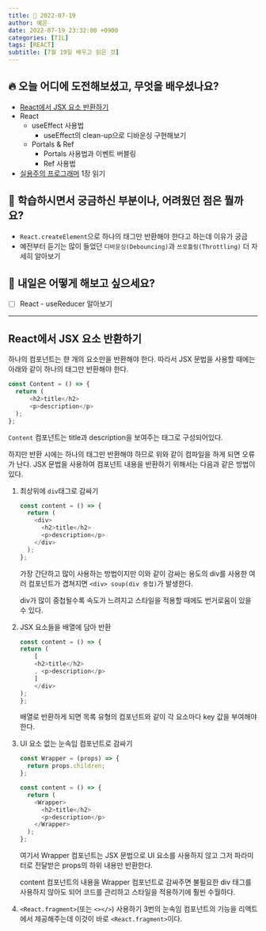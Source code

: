 ```yaml
---
title: 📸 2022-07-19
author: 예은
date: 2022-07-19 23:32:00 +0900
categories: [TIL]
tags: [REACT]
subtitle: [7월 19일 배우고 읽은 것]
---
```


## 🔥 오늘 어디에 도전해보셨고, 무엇을 배우셨나요?

- [React에서 JSX 요소 반환하기](http://localhost:4000/posts/220719TIL/#react%EC%97%90%EC%84%9C-jsx-%EC%9A%94%EC%86%8C-%EB%B0%98%ED%99%98%ED%95%98%EA%B8%B0)
- React
  - useEffect 사용법
    - useEffect의 clean-up으로 디바운싱 구현해보기
  - Portals & Ref
    - Portals 사용법과 이벤트 버블링
    - Ref 사용법
- [실용주의 프로그래머](/posts/실용주의프로그래머/) 1장 읽기

## 🌊 학습하시면서 궁금하신 부분이나, 어려웠던 점은 뭘까요?

- `React.createElement`으로 하나의 태그만 반환해야 한다고 하는데 이유가 궁금
- 예전부터 듣기는 많이 들었던 `디바운싱(Debouncing)`과 `쓰로틀링(Throttling)` 더 자세히 알아보기

## 🌟 내일은 어떻게 해보고 싶으세요?

- [ ] React - useReducer 알아보기

---

## React에서 JSX 요소 반환하기

하나의 컴포넌트는 햔 개의 요소만을 반환해야 한다. 따라서 JSX 문법을 사용할 때에는 아래와 같이 하나의 태그만 반환해야 한다.

```javascript
const Content = () => {
  return (
      <h2>title</h2>
      <p>description</p>
  );
};
```

`Content` 컴포넌트는 title과 description을 보여주는 태그로 구성되어있다.

하지만 반환 시에는 하나의 태그만 반환해야 하므로 위와 같이 컴파일을 하게 되면 오류가 난다.
JSX 문법을 사용하여 컴포넌트 내용을 반환하기 위해서는 다음과 같은 방법이 있다.

1. 최상위에 `div`태그로 감싸기

   ```javascript
   const content = () => {
     return (
       <div>
         <h2>title</h2>
         <p>description</p>
       </div>
     );
   };
   ```

   가장 간단하고 많이 사용하는 방법이지만 이와 같이 감싸는 용도의 div를 사용한 여러 컴포넌트가 겹쳐지면 `<div> soup(div 중첩)`가 발생한다.

   div가 많이 중첩될수록 속도가 느려지고 스타일을 적용할 때에도 번거로움이 있을 수 있다.

2. JSX 요소들을 배열에 담아 반환

   ```javascript
   const content = () => {
   return (
       [
       <h2>title</h2>
       , <p>description</p>
       ]
       </div>
   );
   };
   ```

   배열로 반환하게 되면 목록 유형의 컴포넌트와 같이 각 요소마다 key 값을 부여해야 한다.

3. UI 요소 없는 눈속임 컴포넌트로 감싸기

   ```javascript
   const Wrapper = (props) => {
     return props.children;
   };

   const content = () => {
     return (
       <Wrapper>
         <h2>title</h2>
         <p>description</p>
       </Wrapper>
     );
   };
   ```

   여기서 Wrapper 컴포넌트는 JSX 문법으로 UI 요소를 사용하지 않고 그저 파라미터로 전달받은 props의 하위 내용만 반환한다.

   content 컴포넌트의 내용을 Wrapper 컴포넌트로 감싸주면 불필요한 div 태그를 사용하지 않아도 되어 코드를 관리하고 스타일을 적용하기에 훨씬 수월하다.

4. `<React.fragment>`(또는 `<></>`) 사용하기
   3번의 눈속임 컴포넌트의 기능을 리액트에서 제공해주는데 이것이 바로 `<React.fragment>`이다.
